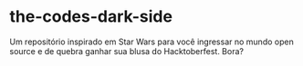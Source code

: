 # the-codes-dark-side
Um repositório inspirado em Star Wars para você ingressar no mundo open source e de quebra ganhar sua blusa do Hacktoberfest. Bora?



